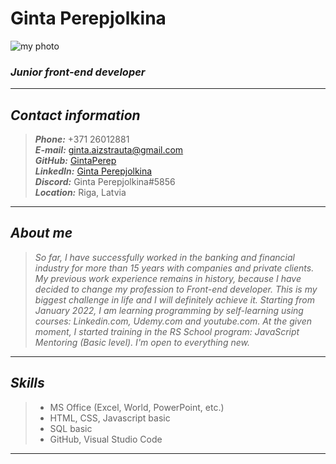 # __Ginta Perepjolkina__

![my photo](https://i.im.ge/2022/09/13/1QpOa8.my-photo.th.jpg) 

### __*Junior front-end developer*__
---
## __*Contact information*__
> _**Phone:**_ +371 26012881 <br>
> _**E-mail:**_ ginta.aizstrauta@gmail.com <br>
> _**GitHub:**_ [GintaPerep](https://github.com/GintaPerep) <br>
> _**LinkedIn:**_ [Ginta Perepjolkina](linkedin.com/in/ginta-perepjolkina-0aa88a16) <br>
> _**Discord:**_ Ginta Perepjolkina#5856 <br>
> _**Location:**_ Riga, Latvia <br>

___

## __*About me*__

> *So far, I have successfully worked in the banking and financial industry for more than 15 years with companies and private clients. My previous work experience remains in history, because I have decided to change my profession to Front-end developer. This is my biggest challenge in life and I will definitely achieve it. Starting from January 2022, I am learning programming by self-learning using courses: Linkedin.com, Udemy.com and youtube.com. At the given moment, I started training in the RS School program: JavaScript Mentoring (Basic level). I'm open to everything new.*


---
## __*Skills*__
> - MS Office (Excel, World, PowerPoint, etc.) <br>
> - HTML, CSS, Javascript basic <br>
> - SQL basic <br>
> - GitHub, Visual Studio Code <br>

---